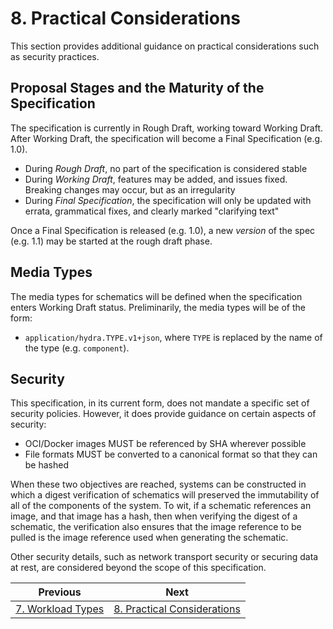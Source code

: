 # 8. Practical Considerations

This section provides additional guidance on practical considerations such as security practices.

## Proposal Stages and the Maturity of the Specification

The specification is currently in Rough Draft, working toward Working Draft. After Working Draft, the specification will become a Final Specification (e.g. 1.0).

- During _Rough Draft_, no part of the specification is considered stable
- During _Working Draft_, features may be added, and issues fixed. Breaking changes may occur, but as an irregularity
- During _Final Specification_, the specification will only be updated with errata, grammatical fixes, and clearly marked "clarifying text"

Once a Final Specification is released (e.g. 1.0), a new _version_ of the spec (e.g. 1.1) may be started at the rough draft phase.

## Media Types

The media types for schematics will be defined when the specification enters Working Draft status. Preliminarily, the media types will be of the form:

- `application/hydra.TYPE.v1+json`, where `TYPE` is replaced by the name of the type (e.g. `component`).

## Security

This specification, in its current form, does not mandate a specific set of security policies. However, it does provide guidance on certain aspects of security:

- OCI/Docker images MUST be referenced by SHA wherever possible
- File formats MUST be converted to a canonical format so that they can be hashed

When these two objectives are reached, systems can be constructed in which a digest verification of schematics will preserved the immutability of all of the components of the system. To wit, if a schematic references an image, and that image has a hash, then when verifying the digest of a schematic, the verification also ensures that the image reference to be pulled is the image reference used when generating the schematic.

Other security details, such as network transport security or securing data at rest, are considered beyond the scope of this specification.

| Previous        | Next           | 
| ------------- |-------------|
| [7. Workload Types](7.workload_types.md) | [8. Practical Considerations](8.practical_considerations.md) | 
